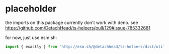 # placeholder

the imports on this package currently don't work with deno. see https://github.com/DetachHead/ts-helpers/pull/129#issue-785332681

for now, just use esm.sh:

```ts
import { exactly } from 'http://esm.sh/@detachhead/ts-helpers/dist/utilityFunctions/misc.ts'
```
